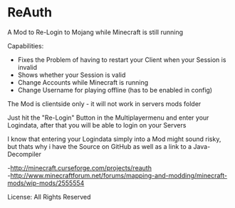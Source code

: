 # ReAuth
A Mod to Re-Login to Mojang while Minecraft is still running

Capabilities:
 - Fixes the Problem of having to restart your Client when your Session is invalid
 - Shows whether your Session is valid
 - Change Accounts while Minecraft is running
 - Change Username for playing offline (has to be enabled in config)


The Mod is clientside only - it will not work in servers mods folder

Just hit the "Re-Login" Button in the Multiplayermenu and enter your Logindata, after that you will be able to login on your Servers

I know that entering your Logindata simply into a Mod might sound risky, but thats why i have the Source on GitHub as well as a link to a Java-Decompiler

-http://minecraft.curseforge.com/projects/reauth                                                                         
-http://www.minecraftforum.net/forums/mapping-and-modding/minecraft-mods/wip-mods/2555554

License: All Rights Reserved
